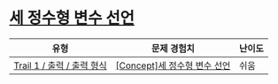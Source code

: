 # [세 정수형 변수 선언](https://www.codetree.ai/trails/complete/curated-cards/intro-declaration-of-three-natural-numbers)

|유형|문제 경험치|난이도|
|---|---|---|
|[Trail 1 / 출력 / 출력 형식](https://www.codetree.ai/trail-info/novice-low/)|[[Concept]세 정수형 변수 선언](https://www.codetree.ai/trails/complete/curated-cards/intro-declaration-of-three-natural-numbers/)|쉬움|

